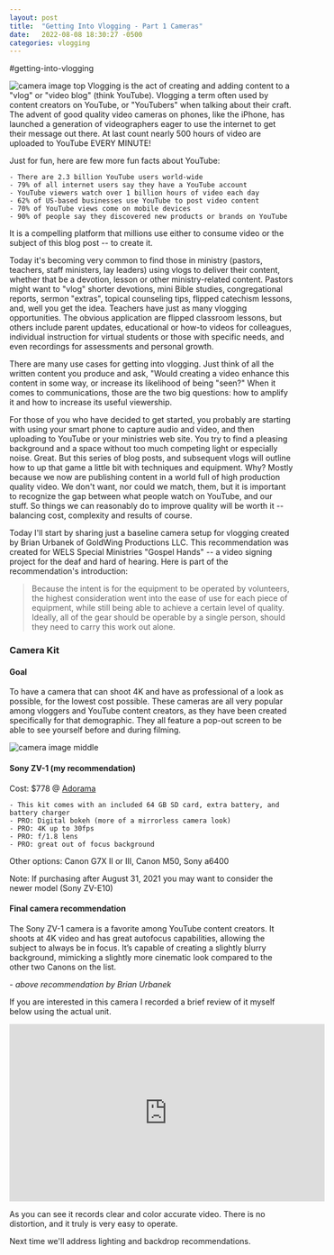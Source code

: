 ```yaml
---
layout: post
title:  "Getting Into Vlogging - Part 1 Cameras"
date:   2022-08-08 18:30:27 -0500
categories: vlogging
---
```

#getting-into-vlogging

![camera image top](https://wels.net/wp-content/uploads/2021/08/sony-zv-1-announces-a-tiny-vlogging-camera-based-on-the-rx10_dgbc.1920-300x169.jpg)
Vlogging is the act of creating and adding content to a "vlog" or "video blog" (think YouTube). Vlogging a term often used by content creators on YouTube, or "YouTubers" when talking about their craft. The advent of good quality video cameras on phones, like the iPhone, has launched a generation of videographers eager to use the internet to get their message out there. At last count nearly 500 hours of video are uploaded to YouTube EVERY MINUTE!

Just for fun, here are few more fun facts about YouTube:

 	- There are 2.3 billion YouTube users world-wide
 	- 79% of all internet users say they have a YouTube account
 	- YouTube viewers watch over 1 billion hours of video each day
 	- 62% of US-based businesses use YouTube to post video content
 	- 70% of YouTube views come on mobile devices
 	- 90% of people say they discovered new products or brands on YouTube
	
It is a compelling platform that millions use either to consume video or the subject of this blog post -- to create it.

Today it's becoming very common to find those in ministry (pastors, teachers, staff ministers, lay leaders) using vlogs to deliver their content, whether that be a devotion, lesson or other ministry-related content. Pastors might want to "vlog" shorter devotions, mini Bible studies, congregational reports, sermon "extras", topical counseling tips, flipped catechism lessons, and, well you get the idea. Teachers have just as many vlogging opportunities. The obvious application are flipped classroom lessons, but others include parent updates, educational or how-to videos for colleagues, individual instruction for virtual students or those with specific needs, and even recordings for assessments and personal growth.

There are many use cases for getting into vlogging. Just think of all the written content you produce and ask, "Would creating a video enhance this content in some way, or increase its likelihood of being "seen?" When it comes to communications, those are the two big questions: how to amplify it and how to increase its useful viewership.

For those of you who have decided to get started, you probably are starting with using your smart phone to capture audio and video, and then uploading to YouTube or your ministries web site. You try to find a pleasing background and a space without too much competing light or especially noise. Great. But this series of blog posts, and subsequent vlogs will outline how to up that game a little bit with techniques and equipment. Why? Mostly because we now are publishing content in a world full of high production quality video. We don't want, nor could we match, them, but it is important to recognize the gap between what people watch on YouTube, and our stuff. So things we can reasonably do to improve quality will be worth it --  balancing cost, complexity and results of course.

Today I'll start by sharing just a baseline camera setup for vlogging created by Brian Urbanek of GoldWing Productions LLC. This recommendation was created for WELS Special Ministries "Gospel Hands" -- a video signing project for the deaf and hard of hearing. Here is part of the recommendation's introduction:
> Because the intent is for the equipment to be operated by volunteers, the highest consideration went into the ease of use for each piece of equipment, while still being able to achieve a certain level of quality. Ideally, all of the gear should be operable by a single person, should they need to carry this work out alone.
### Camera Kit
#### Goal
To have a camera that can shoot 4K and have as professional of a look as possible, for the lowest cost possible. These cameras are all very popular among vloggers and YouTube content creators, as they have been created specifically for that demographic. They all feature a pop-out screen to be able to see yourself before and during filming.

![camera image middle](https://wels.net/wp-content/uploads/2021/07/sony_dczv1_b_zv_1_digital_camera_1590489343_1565880-300x164.jpg)

#### Sony ZV-1 (my recommendation)
Cost: $778 @ [Adorama](https://www.adorama.com/isozv1e.html)

 	- This kit comes with an included 64 GB SD card, extra battery, and battery charger
 	- PRO: Digital bokeh (more of a mirrorless camera look)
 	- PRO: 4K up to 30fps
 	- PRO: f/1.8 lens
 	- PRO: great out of focus background
	
Other options: Canon G7X II or III, Canon M50, Sony a6400

Note: If purchasing after August 31, 2021 you may want to consider the newer model (Sony ZV-E10)
#### Final camera recommendation

The Sony ZV-1 camera is a favorite among YouTube content creators. It shoots at 4K video and has great autofocus capabilities, allowing the subject to always be in focus. It’s capable of creating a slightly blurry background, mimicking a slightly more cinematic look compared to the other two Canons on the list.

*- above recommendation by Brian Urbanek*

If you are interested in this camera I recorded a brief review of it myself below using the actual unit.

<iframe width="560" height="315" src="https://www.youtube.com/embed/iTnIYvN0kuk" title="YouTube video player" frameborder="0" allow="accelerometer; autoplay; clipboard-write; encrypted-media; gyroscope; picture-in-picture" allowfullscreen></iframe>

As you can see it records clear and color accurate video. There is no distortion, and it truly is very easy to operate.

Next time we'll address lighting and backdrop recommendations.